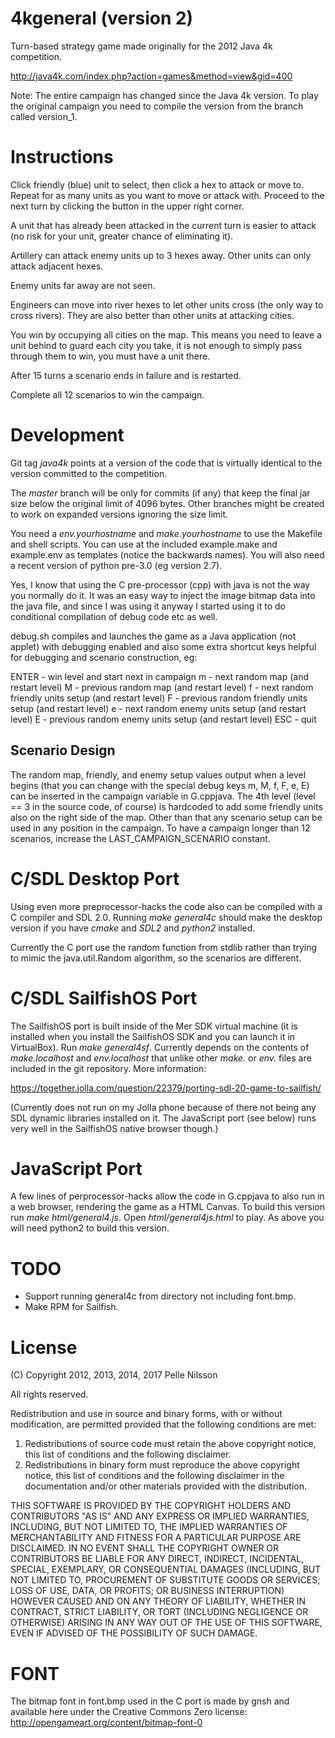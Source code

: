 4kgeneral (version 2)
=====================

Turn-based strategy game made originally for the 2012 Java 4k competition.

http://java4k.com/index.php?action=games&method=view&gid=400

Note: The entire campaign has changed since the Java 4k version. To
play the original campaign you need to compile the version from the
branch called version_1.

Instructions
============

Click friendly (blue) unit to select, then click a hex to attack or
move to.  Repeat for as many units as you want to move or attack with.
Proceed to the next turn by clicking the button in the upper right
corner.

A unit that has already been attacked in the current turn is easier
to attack (no risk for your unit, greater chance of eliminating it).

Artillery can attack enemy units up to 3 hexes away. Other units can
only attack adjacent hexes.

Enemy units far away are not seen.

Engineers can move into river hexes to let other units cross (the only
way to cross rivers). They are also better than other units at
attacking cities.

You win by occupying all cities on the map. This means you need to
leave a unit behind to guard each city you take, it is not enough
to simply pass through them to win, you must have a unit there.

After 15 turns a scenario ends in failure and is restarted.

Complete all 12 scenarios to win the campaign.


Development
===========

Git tag *java4k* points at a version of the code that is virtually
identical to the version committed to the competition.

The *master* branch will be only for commits (if any) that keep the
final jar size below the original limit of 4096 bytes. Other branches
might be created to work on expanded versions ignoring the size limit.

You need a *env.yourhostname* and *make.yourhostname* to use the
Makefile and shell scripts. You can use at the included example.make
and example.env as templates (notice the backwards names). You will
also need a recent version of python pre-3.0 (eg version 2.7).

Yes, I know that using the C pre-processor (cpp) with java is not the
way you normally do it. It was an easy way to inject the image bitmap
data into the java file, and since I was using it anyway I started
using it to do conditional compilation of debug code etc as well.

debug.sh compiles and launches the game as a Java application (not applet)
with debugging enabled and also some extra shortcut keys helpful
for debugging and scenario construction, eg:

ENTER - win level and start next in campaign
m - next random map (and restart level)
M - previous random map (and restart level)
f - next random friendly units setup (and restart level)
F - previous random friendly units setup (and restart level)
e - next random enemy units setup (and restart level)
E - previous random enemy units setup (and restart level)
ESC - quit

Scenario Design
---------------
The random map, friendly, and enemy setup values output when
a level begins (that you can change with the special debug
keys m, M, f, F, e, E) can be inserted in the campaign variable
in G.cppjava. The 4th level (level == 3 in the source code, of
course) is hardcoded to add some friendly units also on the right side
of the map. Other than that any scenario setup can be used in any
position in the campaign. To have a campaign longer than 12 scenarios,
increase the LAST_CAMPAIGN_SCENARIO constant.

C/SDL Desktop Port
==================
Using even more preprocessor-hacks the code also can be compiled with
a C compiler and SDL 2.0. Running *make general4c* should make the
desktop version if you have *cmake* and *SDL2* and *python2* installed.

Currently the C port use the random function from stdlib rather than
trying to mimic the java.util.Random algorithm, so the scenarios
are different.

C/SDL SailfishOS Port
===================
The SailfishOS port is built inside of the Mer SDK virtual machine (it
is installed when you install the SailfishOS SDK and you can launch it
in VirtualBox). Run *make general4sf*. Currently depends on the
contents of *make.localhost* and *env.localhost* that unlike other
*make.* or *env.* files are included in the git repository.
More information:

https://together.jolla.com/question/22379/porting-sdl-20-game-to-sailfish/

(Currently does not run on my Jolla phone because of there not being
any SDL dynamic libraries installed on it. The JavaScript port (see
below) runs very well in the SailfishOS native browser though.)

JavaScript Port
===============
A few lines of perprocessor-hacks allow the code in G.cppjava to also
run in a web browser, rendering the game as a HTML Canvas. To build
this version run *make html/general4.js*. Open *html/general4js.html*
to play. As above you will need python2 to build this version.

TODO
====
- Support running general4c from directory not including font.bmp.
- Make RPM for Sailfish.

License
=======
(C) Copyright 2012, 2013, 2014, 2017 Pelle Nilsson

All rights reserved.

Redistribution and use in source and binary forms, with or without
modification, are permitted provided that the following conditions are met: 

1. Redistributions of source code must retain the above copyright notice, this
   list of conditions and the following disclaimer. 
2. Redistributions in binary form must reproduce the above copyright notice,
   this list of conditions and the following disclaimer in the documentation
   and/or other materials provided with the distribution. 

THIS SOFTWARE IS PROVIDED BY THE COPYRIGHT HOLDERS AND CONTRIBUTORS "AS IS" AND
ANY EXPRESS OR IMPLIED WARRANTIES, INCLUDING, BUT NOT LIMITED TO, THE IMPLIED
WARRANTIES OF MERCHANTABILITY AND FITNESS FOR A PARTICULAR PURPOSE ARE
DISCLAIMED. IN NO EVENT SHALL THE COPYRIGHT OWNER OR CONTRIBUTORS BE LIABLE FOR
ANY DIRECT, INDIRECT, INCIDENTAL, SPECIAL, EXEMPLARY, OR CONSEQUENTIAL DAMAGES
(INCLUDING, BUT NOT LIMITED TO, PROCUREMENT OF SUBSTITUTE GOODS OR SERVICES;
LOSS OF USE, DATA, OR PROFITS; OR BUSINESS INTERRUPTION) HOWEVER CAUSED AND
ON ANY THEORY OF LIABILITY, WHETHER IN CONTRACT, STRICT LIABILITY, OR TORT
(INCLUDING NEGLIGENCE OR OTHERWISE) ARISING IN ANY WAY OUT OF THE USE OF THIS
SOFTWARE, EVEN IF ADVISED OF THE POSSIBILITY OF SUCH DAMAGE.

FONT
====
The bitmap font in font.bmp used in the C port is made by gnsh and
available here under the Creative Commons Zero license:
http://opengameart.org/content/bitmap-font-0
